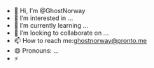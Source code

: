 - 👋 Hi, I’m @GhostNorway
- 👀 I’m interested in ...
- 🌱 I’m currently learning ...
- 💞️ I’m looking to collaborate on ...
- 📫 How to reach me:ghostnorway@pronto.me
- 😄 Pronouns: ...
- ⚡ 

<!---
GhostNorway/GhostNorway is a ✨ special ✨ repository because its `README.md` (this file) appears on your GitHub profile.
You can click the Preview link to take a look at your changes.
--->
